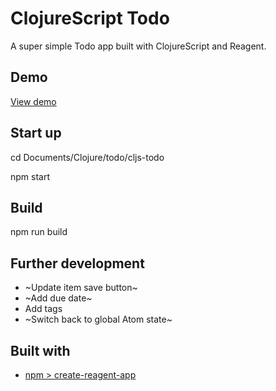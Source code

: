 # ClojureScript Todo

A super simple Todo app built with ClojureScript and Reagent.

## Demo

[View demo](https://cljs-todo.vercel.app/)

## Start up

cd Documents/Clojure/todo/cljs-todo

npm start

## Build

npm run build

## Further development

- ~Update item save button~
- ~Add due date~
- Add tags
- ~Switch back to global Atom state~

## Built with

- [npm > create-reagent-app](https://www.npmjs.com/package/create-reagent-app)
